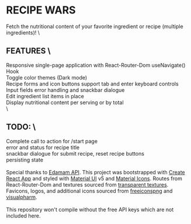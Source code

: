 # RECIPE WARS

Fetch the nutritional content of your favorite ingredient or recipe (multiple ingredients)! \

## FEATURES \

Responsive single-page application with React-Router-Dom useNavigate() Hook \
Toggle color themes (Dark mode) \
Recipe forms and icon buttons support tab and enter keyboard controls \
Input fields error handling and snackbar dialogue \
Edit ingredient list items in place \
Display nutritional content per serving or by total \
\

## TODO: \

Complete call to action for /start page \
error and status for recipe title \
snackbar dialogue for submit recipe, reset recipe buttons \
persisting state \
\
Special thanks to [Edamam API](https://developer.edamam.com/attribution). This project was bootstrapped with [Create React App](https://github.com/facebook/create-react-app) and styled with [Material UI](https://mui.com/) v5 and [Material Icons](https://mui.com/material-ui/material-icons/). Routes from React-Router-Dom and textures sourced from [transparent textures](https://www.transparenttextures.com/). Favicons, logos, and additional icons sourced from [freeiconspng](https://www.freeiconspng.com/) and [visualpharm](https://www.visualpharm.com/free-icons/). \
\
This repository won't compile without the free API keys which are not included here.
